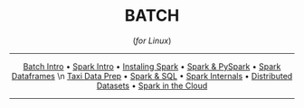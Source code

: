 <div align="center">
    
# BATCH
(*for Linux*)
<hr />

[Batch Intro](#intro-to-batch) •
[Spark Intro](#intro-to-spark) •
[Instaling Spark](#instaling-spark) •
[Spark & PySpark](#spark-and-pyspark) •
[Spark Dataframes](#spark-dataframes) \n
[Taxi Data Prep](#taxi-data-preparation) •
[Spark & SQL](#spark-and-sql) •
[Spark Internals](#spark-internals) •
[Distributed Datasets](#resilient-distributed-datasets) •
[Spark in the Cloud](#spark-in-the-cloud) 
</div>

<hr />
<br>
